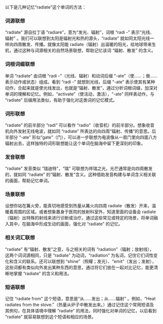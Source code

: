 以下是几种记忆“radiate”这个单词的方法：

### 词源联想
“radiate” 源自拉丁语 “radiare”，意为“发光、辐射”，词根 “radi -” 表示“光线、辐射” 。我们可以联想到太阳是辐射光和热的源头，“radiate” 就如同太阳光线一样向四周散发、传播。就像太阳能 radiate（辐射）出温暖的阳光，给地球带来生机，通过这种与词源相关的自然场景联想，帮助记忆该词 “辐射、散发” 的含义。 

### 词根词缀联想
单词 “radiate” 由词根 “radi -”（光线、辐射）和动词后缀 “-ate”（使……；做…… 表示动作或状态）组成。看到 “radi -” 就想到光线，后缀 “-ate” 表示使其有某种动作，合起来就是使光线发出，也就是“辐射、散发”，通过分析词根词缀，加深对单词的理解和记忆。例如，“activate”（使活动，激活），“-ate” 同样表动作，与 “radiate” 后缀用法类似，有助于强化对这类词的记忆模式。 

### 词形联想
“radiate” 的前半部分 “radi” 可以看作 “radio”（收音机）的前半部分。想象收音机向外发射无线电波，就如同 “radiate” 所表达的向四周“辐射、传播”的意思。后半部分 “-ate” 形似“gate”（门），可以进一步联想为电波像从一扇门里向四面八方辐射出去，这样独特的词形联想能让这个单词在脑海中留下更深刻的印象。 

### 发音联想
“radiate” 发音类似 “瑞迪特”，“瑞” 可联想为祥瑞之光，光芒通常是向四周散发的，就如同 “radiate” 的“辐射、散发”含义。这种借助发音构建与单词含义相关联的画面，帮助记忆单词。 

### 场景联想
设想你站在篝火旁，能真切地感受到热量从篝火向四周 radiate（散发）开来，温暖着周围的区域。或者想象置身于医院的放射科室外，知道里面的设备会 radiate（辐射）出特殊的射线来进行诊断或治疗。通过这些常见或特定的场景，将单词融入其中，在脑海中形成生动的画面，强化对 “radiate” 的记忆。 

### 相关词汇联想
“radiate” 有“辐射、散发”之意，与之相关的词有 “radiation”（辐射；放射线），这两个词词源相同，只是 “radiate” 为动词，“radiation” 为名词，记住它们词性变化和含义的联系。还可以联想到 “shine”（照耀；发光）、“emit”（发出；发射），这些词都有类似向外发出某种东西的意思，通过将它们放在一起对比记忆，能更清晰地掌握 “radiate” 的含义和用法。 

### 短语联想
记住 “radiate from” 这个短语，意思是“从……发出；从……辐射” 。例如，“Heat radiates from the stove.”（热量从炉子中散发出来。）通过记住这个常用短语及其例句，在具体语境中理解 “radiate” 的用法，同时强化对单词的记忆，以后看到 “radiate” 就容易联想到这个短语和相应的场景。 